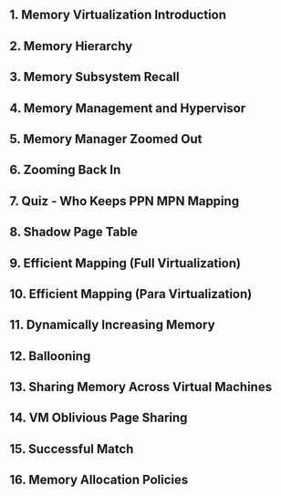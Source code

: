 ## 1. Memory Virtualization Introduction 

## 2. Memory Hierarchy 

## 3. Memory Subsystem Recall 

## 4. Memory Management and Hypervisor 

## 5. Memory Manager Zoomed Out 

## 6. Zooming Back In 

## 7. Quiz - Who Keeps PPN MPN Mapping 

## 8. Shadow Page Table 

## 9. Efficient Mapping (Full Virtualization)

## 10. Efficient Mapping (Para Virtualization)

## 11. Dynamically Increasing Memory 

## 12. Ballooning 

## 13. Sharing Memory Across Virtual Machines 

## 14. VM Oblivious Page Sharing 

## 15. Successful Match 

## 16. Memory Allocation Policies 